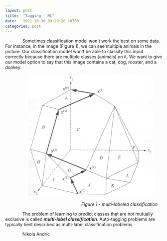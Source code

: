```yaml
---
layout: post
title:  "Tagging - ML"
date:   2021-10-30 09:29:20 +0700
categories: post
---
```


&nbsp;&nbsp;&nbsp;&nbsp;&nbsp;&nbsp;&nbsp;&nbsp;&nbsp;&nbsp;&nbsp;&nbsp;&nbsp;
Sometimes classification model won't work the best on some data. For instance, in the image (Figure 1), we can see multiple animals in the picture. Our classification model
won't be able to classify this input correctly because there are multiple classes (animals) on it. We want to give our model option to say that this image contains
a cat, dog, rooster, and a donkey.

&nbsp;&nbsp;&nbsp;&nbsp;&nbsp;&nbsp;&nbsp;&nbsp;&nbsp;&nbsp;&nbsp;&nbsp;&nbsp;&nbsp;&nbsp;&nbsp;&nbsp;&nbsp; 
![simplex representation](../../assets/posts_images/simplex_0.png)

&nbsp;&nbsp;&nbsp;&nbsp;&nbsp;&nbsp;&nbsp;&nbsp;&nbsp;&nbsp;&nbsp;&nbsp;&nbsp;&nbsp;&nbsp;&nbsp;&nbsp;&nbsp;
&nbsp;&nbsp;&nbsp;&nbsp;&nbsp;&nbsp;&nbsp;&nbsp;&nbsp;&nbsp;&nbsp;&nbsp;&nbsp;&nbsp;&nbsp;&nbsp;&nbsp;&nbsp;
&nbsp;&nbsp;&nbsp;&nbsp;&nbsp;&nbsp;&nbsp;&nbsp;&nbsp;&nbsp;&nbsp;&nbsp;&nbsp;&nbsp;&nbsp;&nbsp;&nbsp;&nbsp;
&nbsp;&nbsp;&nbsp;&nbsp;&nbsp;*Figure 1 - multi-labeled classification*

&nbsp;&nbsp;&nbsp;&nbsp;&nbsp;&nbsp;&nbsp;&nbsp;&nbsp;&nbsp;&nbsp;&nbsp;&nbsp;
The problem of learning to predict classes that are not mutually exclusive is called ***multi-label classification***. 
Auto-tagging problems are typically best described as multi-label classification problems. 

&nbsp;&nbsp;&nbsp;&nbsp;&nbsp;&nbsp;&nbsp;&nbsp;&nbsp;&nbsp;&nbsp;&nbsp;&nbsp;
Nikola Andric
